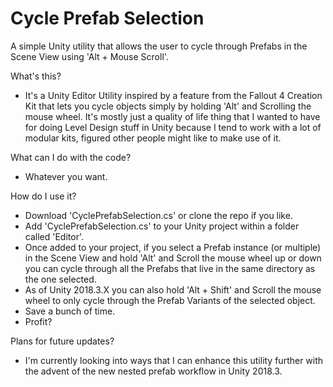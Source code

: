 # Cycle Prefab Selection

A simple Unity utility that allows the user to cycle through Prefabs in the Scene View using 'Alt + Mouse Scroll'.

What's this?
- It's a Unity Editor Utility inspired by a feature from the Fallout 4 Creation Kit that lets you cycle objects simply by holding 'Alt' and Scrolling the mouse wheel. It's mostly just a quality of life thing that I wanted to have for doing Level Design stuff in Unity because I tend to work with a lot of modular kits, figured other people might like to make use of it.

What can I do with the code?
- Whatever you want.

How do I use it?
- Download 'CyclePrefabSelection.cs' or clone the repo if you like.
- Add 'CyclePrefabSelection.cs' to your Unity project within a folder called 'Editor'.
- Once added to your project, if you select a Prefab instance (or multiple) in the Scene View and hold 'Alt' and Scroll the mouse wheel up or down you can cycle through all the Prefabs that live in the same directory as the one selected.
- As of Unity 2018.3.X you can also hold 'Alt + Shift' and Scroll the mouse wheel to only cycle through the Prefab Variants of the selected object.
- Save a bunch of time.
- Profit?

Plans for future updates?
- I'm currently looking into ways that I can enhance this utility further with the advent of the new nested prefab workflow in Unity 2018.3.

